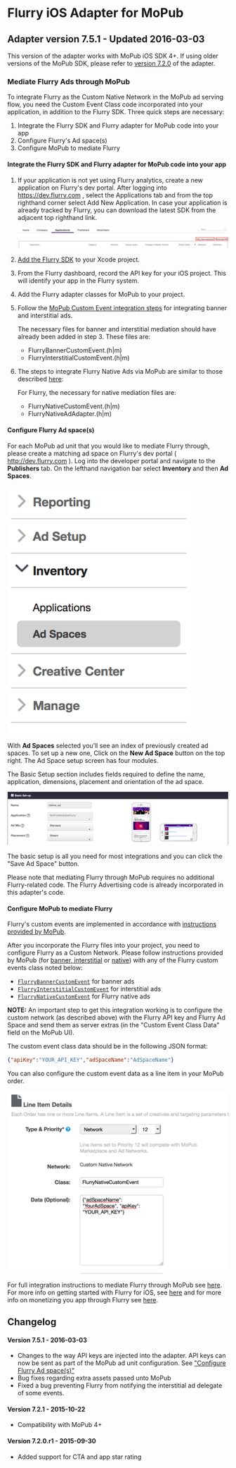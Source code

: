 Flurry iOS Adapter for MoPub
============================

Adapter version 7.5.1 - Updated 2016-03-03
------------------------------------------

This version of the adapter works with MoPub iOS SDK 4+. If using older versions of the MoPub SDK, please refer to
[version 7.2.0](https://github.com/flurry/FlurryAdapterForMoPubiOS/tree/v7.2.0_for_mopub_pre_4.0.0) of the adapter.


###  Mediate Flurry Ads through MoPub

To integrate Flurry as the Custom Native Network in the MoPub ad serving flow, you need the
Custom Event Class code incorporated into your application, in addition to the Flurry SDK.
Three quick steps are necessary:

1. Integrate the Flurry SDK and Flurry adapter for MoPub code into your app
2. Configure Flurry's Ad space(s)
3. Configure MoPub to mediate Flurry

#### Integrate the Flurry SDK and Flurry adapter for MoPub code into your app

1. If your application is not yet using Flurry analytics, create a new application on Flurry's
dev portal. After logging into https://dev.flurry.com , select the Applications tab and from the
top righthand corner select Add New Application. In case your application is already tracked
by Flurry, you can download the latest SDK from the adjacent top righthand
link.

    ![Screenshot showing download links on Flurry dev portal](imgs/add_project_link.png)

2. [Add the Flurry SDK](https://developer.yahoo.com/flurry/docs/publisher/code/ios/#integrate-the-sdk-with-your-app) to 
your Xcode project.

3. From the Flurry dashboard, record the API key for your iOS project. This will identify your app in the Flurry system.

4. Add the Flurry adapter classes for MoPub to your project.

5. Follow the [MoPub Custom Event integration steps](https://github.com/mopub/mopub-ios-sdk/wiki/Integrating-Third-Party-Ad-Networks)
for integrating banner and interstitial ads.

   The necessary files for banner and interstitial mediation should have already been added in step 3. These files are:
    * FlurryBannerCustomEvent.(h|m)
    * FlurryInterstitialCustomEvent.(h|m)

6. The steps to integrate Flurry Native Ads via MoPub are similar to those described [here](https://github.com/mopub/mopub-ios-sdk/wiki/Integrating-Native-Third-Party-Ad-Networks):

   For Flurry, the necessary for native mediation files are:
    * FlurryNativeCustomEvent.(h|m)
    * FlurryNativeAdAdapter.(h|m)

#### Configure Flurry Ad space(s)

For each MoPub ad unit that you would like to mediate Flurry through, please create a matching ad
space on Flurry's dev portal ( http://dev.flurry.com ). Log into the developer portal and navigate
to the **Publishers** tab. On the lefthand navigation bar select **Inventory** and then
**Ad Spaces**.

![Screenshot showing ad space navigation on Flurry dev portal](imgs/ad_space_navigation.png)

With **Ad Spaces** selected you’ll see an index of previously created ad spaces. To set up a new one,
Click on the **New Ad Space** button on the top right. The Ad Space setup screen has four modules.

The Basic Setup section includes fields required to define the name, application, dimensions,
placement and orientation of the ad space.

![Screenshot showing ad space navigation on Flurry dev portal](imgs/native_ad_setup.png)

The basic setup is all you need for most integrations and you can click the "Save Ad Space" button.

Please note that mediating Flurry through MoPub requires no additional Flurry-related code.
The Flurry Advertising code is already incorporated in this adapter's code.

#### Configure MoPub to mediate Flurry

Flurry's custom events are implemented in accordance with [instructions provided by MoPub](https://github.com/mopub/mopub-ios-sdk/wiki/Custom-Events).

After you incorporate the Flurry files into your project, you need to configure Flurry as a Custom Network. 
Please follow instructions provided by MoPub 
(for [banner, interstitial](https://dev.twitter.com/mopub/ui-setup/custom-network-setup) or [native](https://dev.twitter.com/mopub/ui-setup/network-setup-custom-native)) 
with any of the Flurry custom events class noted below:

* [`FlurryBannerCustomEvent`](FlurryBannerCustomEvent.h) for banner ads
* [`FlurryInterstitialCustomEvent`](FlurryInterstitialCustomEvent.h) for interstitial ads
* [`FlurryNativeCustomEvent`](FlurryNativeCustomEvent.h) for Flurry native ads

**NOTE:** An important step to get this integration working is to configure the custom network (as described above) with the
Flurry API key and Flurry Ad Space and send them as server extras (in the "Custom Event Class Data" field on the MoPub UI).

The custom event class data should be in the following JSON format:

```json
{"apiKey":"YOUR_API_KEY","adSpaceName":"AdSpaceName"}
```

You can also configure the custom event data as a line item in your MoPub order.

![Screenshot showing ad unit/line item config on MoPub's dashboard](imgs/mopub_line_item_config.png)




For full integration instructions to mediate Flurry through MoPub see 
[here](https://developer.yahoo.com/flurry/docs/publisher/gettingstarted/mediation/mopubmediatesflurry/ios/). 
For more info on getting started with Flurry for iOS, see
[here](https://developer.yahoo.com/flurry/docs/analytics/gettingstarted/ios/)
and for more info on monetizing you app through Flurry see 
[here](https://developer.yahoo.com/flurry/docs/publisher/code/ios/).

Changelog
---------

#### Version 7.5.1 - 2016-03-03

* Changes to the way API keys are injected into the adapter. API keys can now be sent as part of the MoPub ad unit configuration. See ["Configure Flurry Ad space(s)"](#configure-flurry-ad-spaces)
* Bug fixes regarding extra assets passed unto MoPub
* Fixed a bug preventing Flurry from notifying the interstitial ad delegate of some events.

#### Version 7.2.1 - 2015-10-22

* Compatibility with MoPub 4+

#### Version 7.2.0.r1 - 2015-09-30

* Added support for CTA and app star rating
